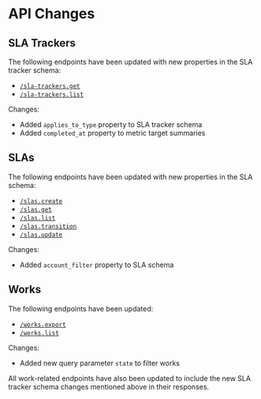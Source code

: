 # API Changes

## SLA Trackers
The following endpoints have been updated with new properties in the SLA tracker schema:
- [`/sla-trackers.get`](/public/api-reference/slas/sla-trackers-get-post)
- [`/sla-trackers.list`](/public/api-reference/slas/sla-trackers-list-post)

Changes:
- Added `applies_to_type` property to SLA tracker schema
- Added `completed_at` property to metric target summaries

## SLAs 
The following endpoints have been updated with new properties in the SLA schema:
- [`/slas.create`](/public/api-reference/slas/create)
- [`/slas.get`](/public/api-reference/slas/get-post)
- [`/slas.list`](/public/api-reference/slas/list-post)
- [`/slas.transition`](/public/api-reference/slas/transition)
- [`/slas.update`](/public/api-reference/slas/update)

Changes:
- Added `account_filter` property to SLA schema

## Works
The following endpoints have been updated:
- [`/works.export`](/public/api-reference/works/export-post)
- [`/works.list`](/public/api-reference/works/list-post)

Changes:
- Added new query parameter `state` to filter works

All work-related endpoints have also been updated to include the new SLA tracker schema changes mentioned above in their responses.